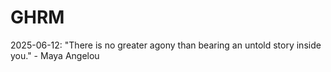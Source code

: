 # GHRM

2025-06-12: "There is no greater agony than bearing an untold story inside you." - Maya Angelou